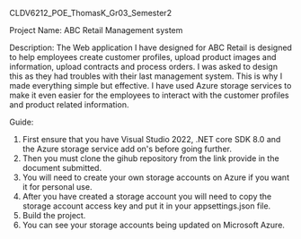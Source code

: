 CLDV6212_POE_ThomasK_Gr03_Semester2

Project Name: ABC Retail Management system

Description: 
The Web application I have designed for ABC Retail is designed to help employees create customer profiles, upload product images and information, upload contracts and process orders.
I was asked to design this as they had troubles with their last management system. This is why I made everything simple but effective. I have used Azure storage services to make it even easier for the employees
to interact with the customer profiles and product related information.

Guide:
1. First ensure that you have Visual Studio 2022, .NET core SDK 8.0 and the Azure storage service add on's before going further.
2. Then you must clone the gihub repository from the link provide in the document submitted.
3. You will need to create your own storage accounts on Azure if you want it for personal use.
4. After you have created a storage account you will need to copy the storage account access key and put it in your appsettings.json file.
5. Build the project.
6. You can see your storage accounts being updated on Microsoft Azure.
